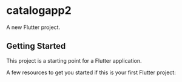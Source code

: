 # catalogapp2

A new Flutter project.

## Getting Started

This project is a starting point for a Flutter application.

A few resources to get you started if this is your first Flutter project:
